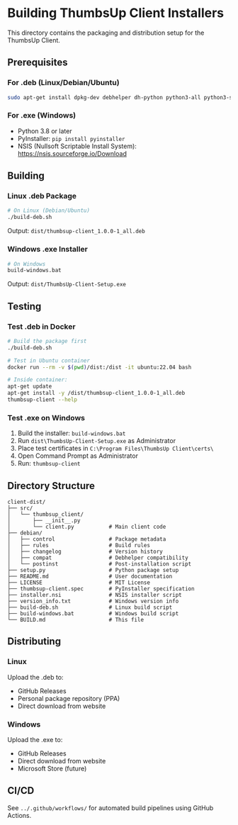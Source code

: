# Building ThumbsUp Client Installers

This directory contains the packaging and distribution setup for the ThumbsUp Client.

## Prerequisites

### For .deb (Linux/Debian/Ubuntu)
```bash
sudo apt-get install dpkg-dev debhelper dh-python python3-all python3-setuptools
```

### For .exe (Windows)
- Python 3.8 or later
- PyInstaller: `pip install pyinstaller`
- NSIS (Nullsoft Scriptable Install System): https://nsis.sourceforge.io/Download

## Building

### Linux .deb Package

```bash
# On Linux (Debian/Ubuntu)
./build-deb.sh
```

Output: `dist/thumbsup-client_1.0.0-1_all.deb`

### Windows .exe Installer

```bash
# On Windows
build-windows.bat
```

Output: `dist/ThumbsUp-Client-Setup.exe`

## Testing

### Test .deb in Docker

```bash
# Build the package first
./build-deb.sh

# Test in Ubuntu container
docker run --rm -v $(pwd)/dist:/dist -it ubuntu:22.04 bash

# Inside container:
apt-get update
apt-get install -y /dist/thumbsup-client_1.0.0-1_all.deb
thumbsup-client --help
```

### Test .exe on Windows

1. Build the installer: `build-windows.bat`
2. Run `dist\ThumbsUp-Client-Setup.exe` as Administrator
3. Place test certificates in `C:\Program Files\ThumbsUp Client\certs\`
4. Open Command Prompt as Administrator
5. Run: `thumbsup-client`

## Directory Structure

```
client-dist/
├── src/
│   └── thumbsup_client/
│       ├── __init__.py
│       └── client.py           # Main client code
├── debian/
│   ├── control                 # Package metadata
│   ├── rules                   # Build rules
│   ├── changelog               # Version history
│   ├── compat                  # Debhelper compatibility
│   └── postinst                # Post-installation script
├── setup.py                    # Python package setup
├── README.md                   # User documentation
├── LICENSE                     # MIT License
├── thumbsup-client.spec        # PyInstaller specification
├── installer.nsi               # NSIS installer script
├── version_info.txt            # Windows version info
├── build-deb.sh                # Linux build script
├── build-windows.bat           # Windows build script
└── BUILD.md                    # This file
```

## Distributing

### Linux
Upload the .deb to:
- GitHub Releases
- Personal package repository (PPA)
- Direct download from website

### Windows
Upload the .exe to:
- GitHub Releases
- Direct download from website
- Microsoft Store (future)

## CI/CD

See `../.github/workflows/` for automated build pipelines using GitHub Actions.
